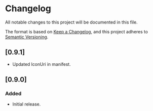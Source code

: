 # Changelog

All notable changes to this project will be documented in this file.

The format is based on [Keep a Changelog](https://keepachangelog.com/en/1.2.0/),
and this project adheres to [Semantic Versioning](https://semver.org/spec/v2.0.0.html).

## [0.9.1]

- Updated IconUri in manifest.

## [0.9.0]

### Added

- Initial release.
